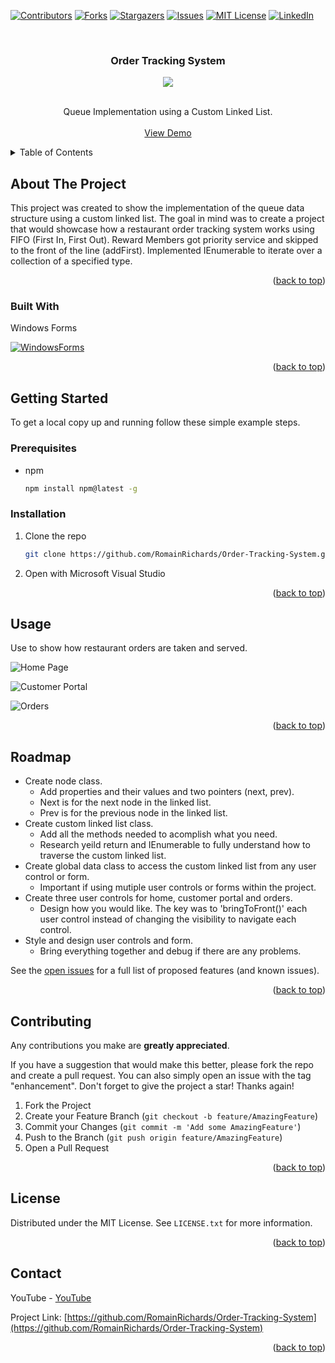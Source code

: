 <!-- PROJECT SHIELDS -->
<!--
*** I'm using markdown "reference style" links for readability.
*** Reference links are enclosed in brackets [ ] instead of parentheses ( ).
*** See the bottom of this document for the declaration of the reference variables
*** for contributors-url, forks-url, etc. This is an optional, concise syntax you may use.
*** https://www.markdownguide.org/basic-syntax/#reference-style-links
-->
[![Contributors][contributors-shield]][contributors-url]
[![Forks][forks-shield]][forks-url]
[![Stargazers][stars-shield]][stars-url]
[![Issues][issues-shield]][issues-url]
[![MIT License][license-shield]][license-url]
[![LinkedIn][linkedin-shield]][linkedin-url]



<!-- PROJECT LOGO -->
<br />
<div align="center">
<h3 align="center">Order Tracking System</h3>
 <img align="center" src="https://i.makeagif.com/media/7-25-2023/fQ_jPo.gif">
  <p align="center">
    <br />
   Queue Implementation using a Custom Linked List.
    <br />
    <br />
    <a href="https://youtu.be/JnfR4s8A6bI">View Demo</a>
  </p>
</div>



<!-- TABLE OF CONTENTS -->
<details>
  <summary>Table of Contents</summary>
  <ol>
    <li>
      <a href="#about-the-project">About The Project</a>
      <ul>
        <li><a href="#built-with">Built With</a></li>
      </ul>
    </li>
    <li>
      <a href="#getting-started">Getting Started</a>
      <ul>
        <li><a href="#prerequisites">Prerequisites</a></li>
        <li><a href="#installation">Installation</a></li>
      </ul>
    </li>
    <li><a href="#usage">Usage</a></li>
    <li><a href="#roadmap">Roadmap</a></li>
    <li><a href="#contributing">Contributing</a></li>
    <li><a href="#license">License</a></li>
    <li><a href="#contact">Contact</a></li>
  </ol>
</details>



<!-- ABOUT THE PROJECT -->
## About The Project

This project was created to show the implementation of the queue data structure using a custom linked list. 
The goal in mind was to create a project that would showcase how a restaurant order tracking system works using FIFO (First In, First Out). 
Reward Members got priority service and skipped to the front of the line (addFirst). 
Implemented IEnumerable to iterate over a collection of a specified type. 
<p align="right">(<a href="#readme-top">back to top</a>)</p>



### Built With
<p align="left">Windows Forms</p>

[![WindowsForms][WindowsForms.Net]][WindowsForms-url]

<p align="right">(<a href="#readme-top">back to top</a>)</p>



<!-- GETTING STARTED -->
## Getting Started
To get a local copy up and running follow these simple example steps.

### Prerequisites

* npm
  ```sh
  npm install npm@latest -g
  ```

### Installation

1. Clone the repo
   ```sh
   git clone https://github.com/RomainRichards/Order-Tracking-System.git
   ```
2. Open with Microsoft Visual Studio
   
<p align="right">(<a href="#readme-top">back to top</a>)</p>



<!-- USAGE EXAMPLES -->
## Usage

Use to show how restaurant orders are taken and served. 

![Home Page](https://github.com/RomainRichards/Order-Tracking-System/assets/96961208/f6710491-7d4f-49c8-8e7d-abb70006c058)

![Customer Portal](https://github.com/RomainRichards/Order-Tracking-System/assets/96961208/974f4e9e-06d4-47bb-aa0f-b296f2c455a5)

![Orders](https://github.com/RomainRichards/Order-Tracking-System/assets/96961208/13d858d2-c7de-4ffe-a7e7-f817ab6da0ab)




<p align="right">(<a href="#readme-top">back to top</a>)</p>



<!-- ROADMAP -->
## Roadmap

* Create node class.
    * Add properties and their values and two pointers (next, prev).
    * Next is for the next node in the linked list.
    * Prev is for the previous node in the linked list.
* Create custom linked list class.
    * Add all the methods needed to acomplish what you need.
    * Research yeild return and IEnumerable to fully understand how to traverse the custom linked list.
* Create global data class to access the custom linked list from any user control or form.
    * Important if using mutiple user controls or forms within the project.
* Create three user controls for home, customer portal and orders.
    * Design how you would like. The key was to 'bringToFront()' each user control instead of changing the visibility to navigate each control. 
* Style and design user controls and form.
    * Bring everything together and debug if there are any problems.


See the [open issues](https://github.com/RomainRichards/Order-Tracking-System/issues) for a full list of proposed features (and known issues).

<p align="right">(<a href="#readme-top">back to top</a>)</p>



<!-- CONTRIBUTING -->
## Contributing

Any contributions you make are **greatly appreciated**.

If you have a suggestion that would make this better, please fork the repo and create a pull request. You can also simply open an issue with the tag "enhancement".
Don't forget to give the project a star! Thanks again!

1. Fork the Project
2. Create your Feature Branch (`git checkout -b feature/AmazingFeature`)
3. Commit your Changes (`git commit -m 'Add some AmazingFeature'`)
4. Push to the Branch (`git push origin feature/AmazingFeature`)
5. Open a Pull Request

<p align="right">(<a href="#readme-top">back to top</a>)</p>



<!-- LICENSE -->
## License

Distributed under the MIT License. See `LICENSE.txt` for more information.

<p align="right">(<a href="#readme-top">back to top</a>)</p>



<!-- CONTACT -->
## Contact

YouTube - [YouTube](https://www.youtube.com/@romainrichards7471/)

Project Link: [https://github.com/RomainRichards/Order-Tracking-System](https://github.com/RomainRichards/Order-Tracking-System)

<p align="right">(<a href="#readme-top">back to top</a>)</p>



<!-- MARKDOWN LINKS & IMAGES -->
<!-- https://www.markdownguide.org/basic-syntax/#reference-style-links -->
[contributors-shield]: https://img.shields.io/github/contributors/RomainRichards/Order-Tracking-System.svg?style=for-the-badge
[contributors-url]: https://github.com/RomainRichards/Order-Tracking-System/graphs/contributors
[forks-shield]: https://img.shields.io/github/forks/RomainRichards/Order-Tracking-System.svg?style=for-the-badge
[forks-url]: https://github.com/RomainRichards/Order-Tracking-System/network/members
[stars-shield]: https://img.shields.io/github/stars/RomainRichards/Order-Tracking-System.svg?style=for-the-badge
[stars-url]: https://github.com/RomainRichards/Order-Tracking-System/stargazers
[issues-shield]: https://img.shields.io/github/issues/RomainRichards/Order-Tracking-System.svg?style=for-the-badge
[issues-url]: https://github.com/RomainRichards/Order-Tracking-System/issues
[license-shield]: https://img.shields.io/github/license/RomainRichards/Order-Tracking-System.svg?style=for-the-badge
[license-url]: https://github.com/RomainRichards/Order-Tracking-System/blob/master/LICENSE.txt
[linkedin-shield]: https://img.shields.io/badge/-LinkedIn-black.svg?style=for-the-badge&logo=linkedin&colorB=555
[linkedin-url]: https://www.linkedin.com/in/romain-richards/
[WindowsForms.NET]: https://th.bing.com/th/id/OIP.yf4WhyahfDl9PDQ_ONW2_wHaDa?pid=ImgDet&rs=1
[WindowsForms-url]: https://learn.microsoft.com/en-us/dotnet/desktop/winforms/get-started/create-app-visual-studio?view=netdesktop-7.0&source=recommendations
